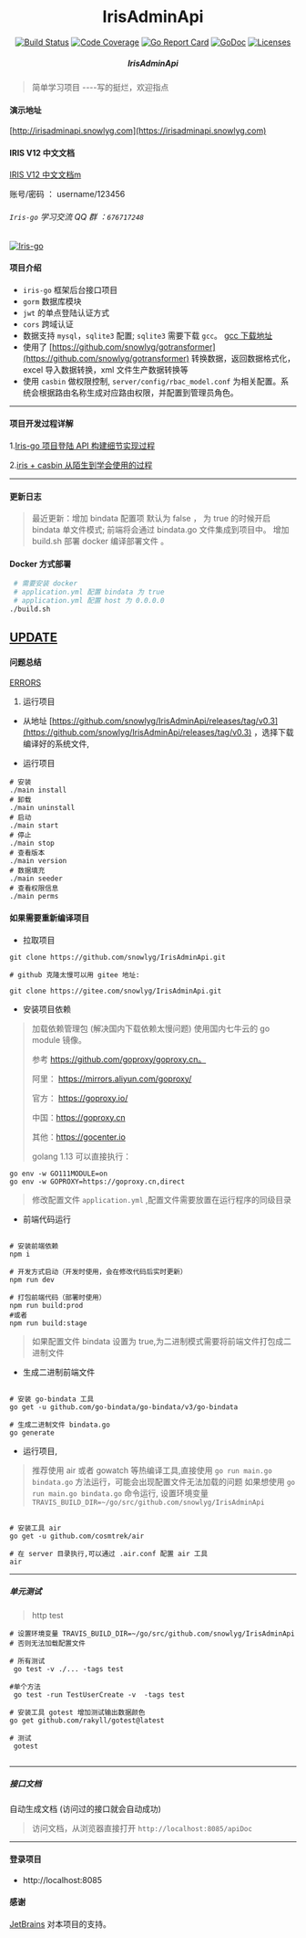 <h1 align="center">IrisAdminApi</h1>

<div align="center">
    <a href="https://travis-ci.org/snowlyg/IrisAdminApi"><img src="https://travis-ci.org/snowlyg/IrisAdminApi.svg?branch=master" alt="Build Status"></a>
    <a href="https://codecov.io/gh/snowlyg/IrisAdminApi"><img src="https://codecov.io/gh/snowlyg/IrisAdminApi/branch/master/graph/badge.svg" alt="Code Coverage"></a>
    <a href="https://goreportcard.com/report/github.com/snowlyg/IrisAdminApi"><img src="https://goreportcard.com/badge/github.com/snowlyg/IrisAdminApi" alt="Go Report Card"></a>
    <a href="https://godoc.org/github.com/snowlyg/IrisAdminApi"><img src="https://godoc.org/github.com/snowlyg/IrisAdminApi?status.svg" alt="GoDoc"></a>
    <a href="https://github.com/snowlyg/IrisAdminApi/blob/master/LICENSE"><img src="https://img.shields.io/github/license/snowlyg/IrisAdminApi" alt="Licenses"></a>
    <h5 align="center">IrisAdminApi</h5>
</div>

> 简单学习项目 ----写的挺烂，欢迎指点
>
#### 演示地址
[http://irisadminapi.snowlyg.com](https://irisadminapi.snowlyg.com)

#### IRIS V12 中文文档
[IRIS V12 中文文档m](https://www.snowlyg.com/chapter/1)

账号/密码 ： username/123456

###### `Iris-go` 学习交流 QQ 群 ：`676717248`
<a target="_blank" href="//shang.qq.com/wpa/qunwpa?idkey=cc99ccf86be594e790eacc91193789746af7df4a88e84fe949e61e5c6d63537c"><img border="0" src="http://pub.idqqimg.com/wpa/images/group.png" alt="Iris-go" title="Iris-go"></a>


#### 项目介绍
- `iris-go` 框架后台接口项目
- `gorm` 数据库模块 
- `jwt` 的单点登陆认证方式
- `cors` 跨域认证
- 数据支持 `mysql`，`sqlite3` 配置; `sqlite3` 需要下载 `gcc`。  [gcc 下载地址](http://mingw-w64.org/doku.php/download)
- 使用了 [https://github.com/snowlyg/gotransformer](https://github.com/snowlyg/gotransformer) 转换数据，返回数据格式化，excel 导入数据转换，xml 文件生产数据转换等 
- 使用 `casbin` 做权限控制, `server/config/rbac_model.conf` 为相关配置。系统会根据路由名称生成对应路由权限，并配置到管理员角色。

 
---

#### 项目开发过程详解

1.[Iris-go 项目登陆 API 构建细节实现过程](https://www.snowlyg.com/#/detail/1)

2.[iris + casbin 从陌生到学会使用的过程](https://www.snowlyg.com/#/detail/2)

---

#### 更新日志

> 最近更新：增加 bindata 配置项 默认为 false ， 为 true 的时候开启 bindata 单文件模式;
> 前端将会通过 bindata.go 文件集成到项目中。
> 增加 build.sh 部署 docker 编译部署文件 。

#### Docker 方式部署
```bash
 # 需要安装 docker 
 # application.yml 配置 bindata 为 true
 # application.yml 配置 host 为 0.0.0.0
./build.sh

```

[UPDATE](UPDATE.MD)
---

#### 问题总结

[ERRORS](ERRORS.MD)


1. 运行项目
- 从地址 [https://github.com/snowlyg/IrisAdminApi/releases/tag/v0.3](https://github.com/snowlyg/IrisAdminApi/releases/tag/v0.3) ，选择下载编译好的系统文件,

- 运行项目 

```shell script
# 安装
./main install
# 卸载
./main uninstall
# 启动
./main start
# 停止
./main stop
# 查看版本
./main version
# 数据填充
./main seeder
# 查看权限信息
./main perms
```


#### 如果需要重新编译项目

- 拉取项目

```shell script
git clone https://github.com/snowlyg/IrisAdminApi.git

# github 克隆太慢可以用 gitee 地址:

git clone https://gitee.com/snowlyg/IrisAdminApi.git

```

- 安装项目依赖

>加载依赖管理包 (解决国内下载依赖太慢问题)
>使用国内七牛云的 go module 镜像。
>
>参考 https://github.com/goproxy/goproxy.cn。
>
>阿里： https://mirrors.aliyun.com/goproxy/
>
>官方： https://goproxy.io/
>
>中国：https://goproxy.cn
>
>其他：https://gocenter.io
>
>golang 1.13 可以直接执行：
```shell script
go env -w GO111MODULE=on
go env -w GOPROXY=https://goproxy.cn,direct
```

> 修改配置文件 `application.yml` ,配置文件需要放置在运行程序的同级目录

- 前端代码运行
```shell script

# 安装前端依赖
npm i

# 开发方式启动（开发时使用，会在修改代码后实时更新）
npm run dev 

# 打包前端代码（部署时使用）
npm run build:prod  
#或者  
npm run build:stage

```
> 如果配置文件 bindata 设置为 true,为二进制模式需要将前端文件打包成二进制文件
- 生成二进制前端文件
```shell script

# 安装 go-bindata 工具
go get -u github.com/go-bindata/go-bindata/v3/go-bindata

# 生成二进制文件 bindata.go
go generate 

```

- 运行项目,
>推荐使用 air 或者 gowatch 等热编译工具,直接使用 `go run main.go bindata.go`  方法运行，可能会出现配置文件无法加载的问题
>如果想使用 `go run main.go bindata.go` 命令运行, 设置环境变量 `TRAVIS_BUILD_DIR=~/go/src/github.com/snowlyg/IrisAdminApi`

```shell script

# 安装工具 air     
go get -u github.com/cosmtrek/air

# 在 server 目录执行,可以通过 .air.conf 配置 air 工具
air
```

---
##### 单元测试 
> http test
>
> 

```shell script
# 设置环境变量 TRAVIS_BUILD_DIR=~/go/src/github.com/snowlyg/IrisAdminApi
# 否则无法加载配置文件

# 所有测试
 go test -v ./... -tags test
 
#单个方法
 go test -run TestUserCreate -v  -tags test

# 安装工具 gotest 增加测试输出数据颜色
go get github.com/rakyll/gotest@latest

# 测试
 gotest  
 
```

---

##### 接口文档
自动生成文档 (访问过的接口就会自动成功)
>访问文档，从浏览器直接打开 `http://localhost:8085/apiDoc`
---

#### 登录项目
- http://localhost:8085

#### 感谢 

[JetBrains](https://www.jetbrains.com/?from=IrisAdminApi) 对本项目的支持。

